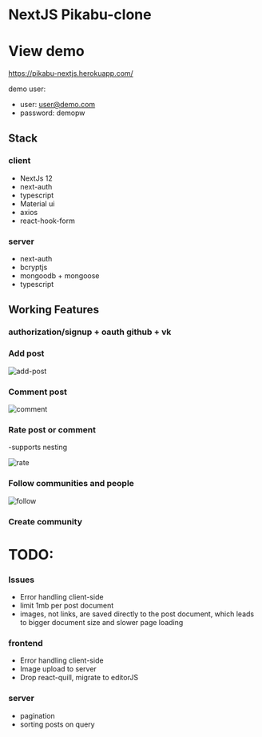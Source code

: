 # NextJS Pikabu-clone

# View demo
https://pikabu-nextjs.herokuapp.com/

demo user:
- user: user@demo.com
- password: demopw

## Stack

### client
- NextJs 12
- next-auth
- typescript
- Material ui
- axios
- react-hook-form

### server
- next-auth
- bcryptjs
- mongoodb + mongoose
- typescript

## Working Features

### authorization/signup + oauth github + vk

### Add post
![add-post](https://user-images.githubusercontent.com/91819279/156527414-5d510d15-da82-41b2-905e-1f22fbdb16c3.gif)


### Comment post
![comment](https://user-images.githubusercontent.com/91819279/156527439-e87c4d47-b767-4097-b48f-37da0111483a.gif)

### Rate post or comment
-supports nesting

![rate](https://user-images.githubusercontent.com/91819279/156527524-b41fc6f4-0813-43d7-97db-52e50bb8a291.gif)

### Follow communities and people
![follow ](https://user-images.githubusercontent.com/91819279/156527461-e9711709-b3c0-489e-a108-2b3168397156.gif)

### Create community

# TODO:

### Issues
- Error handling client-side
- limit 1mb per post document
- images, not links, are saved directly to the post document, which leads to bigger document size and slower page loading

### frontend
- Error handling client-side
- Image upload to server
- Drop react-quill, migrate to editorJS

### server
- pagination
- sorting posts on query

